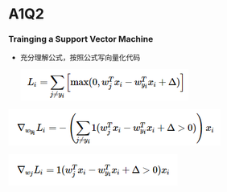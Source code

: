 # A1Q2

###  Trainging a Support Vector Machine

- 充分理解公式，按照公式写向量化代码

  ![](../Img/gs1.png)


![](../Img/gs2.png)

![](../Img/gs3.png)
